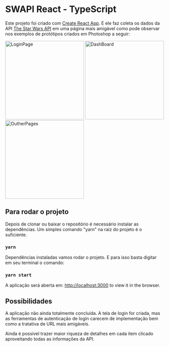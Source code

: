 # SWAPI React - TypeScript

Este projeto foi criado com [Create React App](https://github.com/facebook/create-react-app).
E ele faz coleta os dados da API [The Star Wars API](https://swapi.dev/) em uma página mais amigável como pode observar nos exemplos de protótipos criados em Photoshop a seguir:

<img src="/assets/loginPage.png" alt="LoginPage" width="250"/>

<img src="/assets/Dashboard.png" alt="DashBoard" width="250"/>

<img src="/assets/outherPage.png" alt="OutherPages" width="250"/>


## Para rodar o projeto

Depois de clonar ou baixar o repositório é necessário instalar as dependências.
Um simples comando "yarn" na raiz do projeto é o suficiente.

### `yarn`

Dependências instaladas vamos rodar o projeto. E para isso basta digitar em seu terminal o comando:

### `yarn start`

A aplicação será aberta em:
 [http://localhost:3000](http://localhost:3000) to view it in the browser.


 ## Possibilidades

 A aplicação não ainda totalmente concluída.
 A tela de login for criada, mas as ferramentas de autenticação de login carecem de implementação bem como a tratativa de URL mais amigáveis.

 Ainda é possível trazer maior riqueza de detalhes em cada item clicado aproveitando todas as informações da API.
